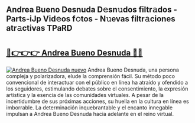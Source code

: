 ## Andrea Bueno Desnuda D𝚎sn𝚞dos filtr𝚊dos - Parts-iJp Vid𝚎os f𝚘tos - N𝚞evas filtr𝚊ciones atr𝚊ctivas TPaRD

# <h2><a href="http://mb8itq.tromn.icu/?c=Andrea+Bueno+Desnuda">🔗👉👉👉 Andrea Bueno Desnuda 🔗🔗</a></h2>

[![Andrea Bueno Desnuda nuevo](https://i.imgur.com/pEAQMta.gif)](http://mb8itq.tromn.icu/?c=Andrea+Bueno+Desnuda)
Andrea Bueno Desnuda, una persona compleja y polarizadora, elude la comprensión fácil. Su método poco convencional de interactuar con el público en línea ha atraído y ofendido a los seguidores, estimulando debates sobre el consentimiento, la expresión artística y la esencia de las comunidades virtuales. A pesar de la incertidumbre de sus próximas acciones, su huella en la cultura en línea es imborrable. La determinación inquebrantable y el encanto innegable impulsan a Andrea Bueno Desnuda hacia adelante en el reino virtual.
